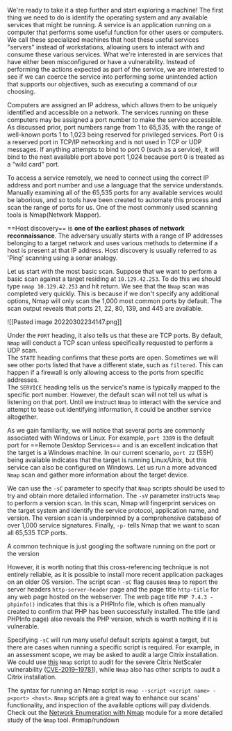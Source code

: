 We're ready to take it a step further and start exploring a machine! The first thing we need to do is identify the operating system and any available services that might be running. A service is an application running on a computer that performs some useful function for other users or computers. We call these specialized machines that host these useful services "servers" instead of workstations, allowing users to interact with and consume these various services. What we're interested in are services that have either been misconfigured or have a vulnerability. Instead of performing the actions expected as part of the service, we are interested to see if we can coerce the service into performing some unintended action that supports our objectives, such as executing a command of our choosing.

Computers are assigned an IP address, which allows them to be uniquely identified and accessible on a network. The services running on these computers may be assigned a port number to make the service accessible. As discussed prior, port numbers range from 1 to 65,535, with the range of well-known ports 1 to 1,023 being reserved for privileged services. Port 0 is a reserved port in TCP/IP networking and is not used in TCP or UDP messages. If anything attempts to bind to port 0 (such as a service), it will bind to the next available port above port 1,024 because port 0 is treated as a "wild card" port.

To access a service remotely, we need to connect using the correct IP address and port number and use a language that the service understands. Manually examining all of the 65,535 ports for any available services would be laborious, and so tools have been created to automate this process and scan the range of ports for us. One of the most commonly used scanning tools is Nmap(Network Mapper).

==Host discovery== is **one of the earliest phases of network reconnaissance**. The adversary usually starts with a range of IP addresses belonging to a target network and uses various methods to determine if a host is present at that IP address. Host discovery is usually referred to as 'Ping' scanning using a sonar analogy.

Let us start with the most basic scan. Suppose that we want to perform a basic scan against a target residing at `10.129.42.253`. To do this we should type `nmap 10.129.42.253` and hit return. We see that the `Nmap` scan was completed very quickly. This is because if we don't specify any additional options, Nmap will only scan the 1,000 most common ports by default. The scan output reveals that ports 21, 22, 80, 139, and 445 are available.

![[Pasted image 20220302234147.png]]

Under the `PORT` heading, it also tells us that these are TCP ports. By default, `Nmap` will conduct a TCP scan unless specifically requested to perform a UDP scan.  
The `STATE` heading confirms that these ports are open. Sometimes we will see other ports listed that have a different state, such as `filtered`. This can happen if a firewall is only allowing access to the ports from specific addresses.  
The `SERVICE` heading tells us the service's name is typically mapped to the specific port number. However, the default scan will not tell us what is listening on that port. Until we instruct `Nmap` to interact with the service and attempt to tease out identifying information, it could be another service altogether.

As we gain familiarity, we will notice that several ports are commonly associated with Windows or Linux. For example, `port 3389` is the default port for ==Remote Desktop Services== and is an excellent indication that the target is a Windows machine. In our current scenario, `port 22` (SSH) being available indicates that the target is running Linux/Unix, but this service can also be configured on Windows. Let us run a more advanced `Nmap` scan and gather more information about the target device.

We can use the `-sC` parameter to specify that `Nmap` scripts should be used to try and obtain more detailed information. The `-sV` parameter instructs `Nmap` to perform a version scan. In this scan, Nmap will fingerprint services on the target system and identify the service protocol, application name, and version. The version scan is underpinned by a comprehensive database of over 1,000 service signatures. Finally, `-p-` tells Nmap that we want to scan all 65,535 TCP ports.

A common technique is just googling the software running on the port or the version

However, it is worth noting that this cross-referencing technique is not entirely reliable, as it is possible to install more recent application packages on an older OS version. The script scan `-sC` flag causes `Nmap` to report the server headers `http-server-header` page and the page title `http-title` for any web page hosted on the webserver. The web page title `PHP 7.4.3 - phpinfo()` indicates that this is a PHPInfo file, which is often manually created to confirm that PHP has been successfully installed. The title (and PHPInfo page) also reveals the PHP version, which is worth nothing if it is vulnerable.

Specifying `-sC` will run many useful default scripts against a target, but there are cases when running a specific script is required. For example, in an assessment scope, we may be asked to audit a large Citrix installation. We could use [this](https://raw.githubusercontent.com/cyberstruggle/DeltaGroup/master/CVE-2019-19781/CVE-2019-19781.nse) `Nmap` script to audit for the severe Citrix NetScaler vulnerability ([CVE-2019–19781](https://blog.rapid7.com/2020/01/17/active-exploitation-of-citrix-netscaler-cve-2019-19781-what-you-need-to-know/)), while `Nmap` also has other scripts to audit a Citrix installation.

The syntax for running an Nmap script is `nmap --script <script name> -p<port> <host>`. `Nmap` scripts are a great way to enhance our scans' functionality, and inspection of the available options will pay dividends. Check out the [Network Enumeration with Nmap](https://academy.hackthebox.com/module/details/19) module for a more detailed study of the `Nmap` tool.
#nmap/rundown
